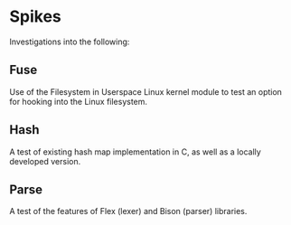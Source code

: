 Spikes
======

Investigations into the following:

Fuse
----

Use of the Filesystem in Userspace Linux kernel module to test an option for
hooking into the Linux filesystem.

Hash
----

A test of existing hash map implementation in C, as well as a locally developed
version.

Parse
-----

A test of the features of Flex (lexer) and Bison (parser) libraries.
